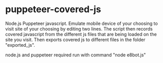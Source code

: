 # puppeteer-covered-js

Node.js Puppeteer javascript. 
Emulate mobile device of your choosing to visit site of your choosing by editing two lines. 
The script then records covered javascript from the different js files that are being loaded on the site you visit.
Then exports covered js to different files in the folder "exported_js".


node.js and puppeteer required
run with command "node e8bot.js"
